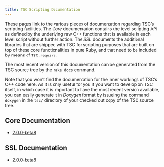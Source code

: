 ```yaml
---
title: TSC Scripting Documentation
---
```


These pages link to the various pieces of documentation regarding
TSC’s scripting facilities. The *Core* documentation contains the
level scripting API as defined by the underlying raw C++ functions
that is available in each level script without further action. The
*SSL* documents the additional libraries that are shipped with TSC for
scripting purposes that are built on top of these core functionalities
in pure Ruby, and that need to be included by means of `TSC.require`.

The most recent version of this documentation can be generated from
the TSC source tree by the `rake docs` command.

Note that you won’t find the documentation for the inner workings of
TSC’s C++ code here. As it is only useful for you if you want to
develop on TSC itself, in which case it is important to have the most
recent version available, you can easily generate it in *Doxygen*
format by issueing the command `doxygen` in the `tsc/` directory of
your checked out copy of the TSC source tree.

Core Documentation
------------------

* [2.0.0-beta8](/docs/2.0.0-beta8/core/)

SSL Documentation
-----------------

* [2.0.0-beta8](/docs/2.0.0-beta8/ssl/)

